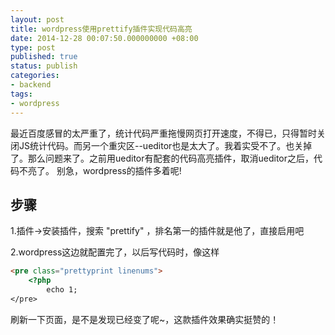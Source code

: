 ```yaml
---
layout: post
title: wordpress使用prettify插件实现代码高亮
date: 2014-12-28 00:07:50.000000000 +08:00
type: post
published: true
status: publish
categories:
- backend
tags:
- wordpress
---
```

最近百度感冒的太严重了，统计代码严重拖慢网页打开速度，不得已，只得暂时关闭JS统计代码。而另一个重灾区--ueditor也是太大了。我着实受不了。也关掉了。那么问题来了。之前用ueditor有配套的代码高亮插件，取消ueditor之后，代码不亮了。
别急，wordpress的插件多着呢!

## 步骤
1.插件->安装插件，搜索 "prettify" ，排名第一的插件就是他了，直接启用吧

2.wordpress这边就配置完了，以后写代码时，像这样

```html
<pre class="prettyprint linenums">
    <?php
        echo 1;
</pre>
```

刷新一下页面，是不是发现已经变了呢~，这款插件效果确实挺赞的！